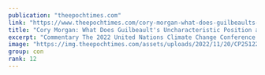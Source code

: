 ```yaml
---
publication: "theepochtimes.com"
link: "https://www.theepochtimes.com/cory-morgan-what-does-guilbeaults-uncharacteristic-position-at-cop27-signal_4875467.html"
title: "Cory Morgan: What Does Guilbeault's Uncharacteristic Position at COP27 Signal?"
excerpt: "Commentary The 2022 United Nations Climate Change Conference (COP27) came and went with less fanfare than these gatherings ..."
image: "https://img.theepochtimes.com/assets/uploads/2022/11/20/CP25122305-1200x800.jpg"
group: con
rank: 12
---
```

